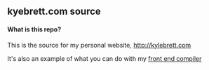 ## kyebrett.com source

#### What is this repo?

This is the source for my personal website, <http://kylebrett.com>

It's also an example of what you can do with my [front end compiler](http://github.com/dashkb/fec)
